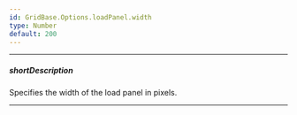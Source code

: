 ```yaml
---
id: GridBase.Options.loadPanel.width
type: Number
default: 200
---
```

---
##### shortDescription
Specifies the width of the load panel in pixels.

---
